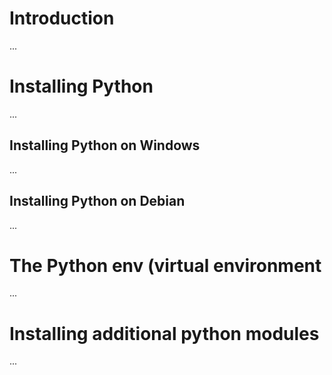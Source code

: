 # Introduction

...

# Installing Python

...

## Installing Python on Windows

...

## Installing Python on Debian

...

# The Python env (virtual environment

...

# Installing additional python modules

...
